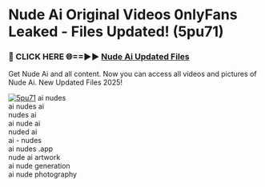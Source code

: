 # Nude Ai Original Videos 0nlyFans Leaked - Files Updated! (5pu71)

<h3>🔴 CLICK HERE 🌐==►► <a href="https://tinyurl.com/yc6ubb5a" rel="nofollow">Nude Ai Updated Files</a></h3>

Get Nude Ai and all content. Now you can access all videos and pictures of Nude Ai. New Updated Files 2025!

[![5pu71](https://i.imgur.com/7eu0CRL.gif)](https://tinyurl.com/yc6ubb5a)
ai nudes<br>
ai nudes ai<br>
nudes ai<br>
ai nude ai<br>
nuded ai<br>
ai - nudes<br>
ai nudes .app<br>
nude ai artwork<br>
ai nude generation<br>
ai nude photography